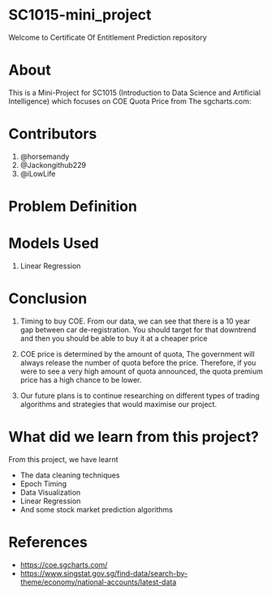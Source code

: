 # SC1015-mini_project
Welcome to Certificate Of Entitlement Prediction repository

# About
This is a Mini-Project for SC1015 (Introduction to Data Science and Artificial Intelligence) which focuses on COE Quota Price from The sgcharts.com:

# Contributors
  1. @horsemandy
  2. @Jackongithub229
  3. @iLowLife

# Problem Definition

# Models Used
  1. Linear Regression

# Conclusion
 1. Timing to buy COE.
    From our data, we can see that there is a 10 year gap between car de-registration. 
    You should target for that downtrend and then you should be able to buy it at a cheaper price

  2. COE price is determined by the amount of quota, The government will always release the number of quota before the price.
    Therefore, if you were to see a very high amount of quota announced, the quota premium price has a high chance to be lower.

  3. Our future plans is to continue researching on different types of trading algorithms and strategies that would maximise our project.



# What did we learn from this project?
From this project, we have learnt
 * The data cleaning techniques
 * Epoch Timing
 * Data Visualization
 * Linear Regression
 * And some stock market prediction algorithms

# References
  - https://coe.sgcharts.com/
  - https://www.singstat.gov.sg/find-data/search-by-theme/economy/national-accounts/latest-data

